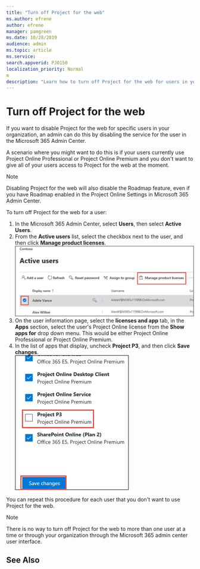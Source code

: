 ```yaml
---
title: "Turn off Project for the web"
ms.author: efrene
author: efrene
manager: pamgreen
ms.date: 10/28/2019
audience: admin
ms.topic: article
ms.service: 
search.appverid: PJO150
localization_priority: Normal
m
description: "Learn how to turn off Project for the web for users in your organization."
---
```


# Turn off Project for the web

If you want to disable Project for the web for specific users in your organization, an admin can do this by disabling the service for the user in the Microsoft 365 Admin Center.  

A scenario where you might want to do this is if your users currently use Project Online Professional or Project Online Premium and you don't want to give all of your users access to Project for the web at the moment.

> [!NOTE]
> Disabling Project for the web will also disable the Roadmap feature, even if you have Roadmap enabled in the Project Online Settings in Microsoft 365 Admin Center.

To turn off Project for the web for a user:

1. In the Microsoft 365 Admin Center, select **Users**, then select **Active Users**.
2. From the **Active users** list, select the checkbox next to the user, and then click **Manage product licenses**.</br>
![Select user](media/activeusers.png)
3.  On the user information page, select the **licenses and app** tab, in the **Apps** section,  select the user's Project Online license from the **Show apps for** drop down menu. This would be either Project Online Professional or Project Online Premium.
4. In the list of apps that display, uncheck **Project P3**, and then click **Save changes**.</br>
![Select user](media/p3service.png)

You can repeat this procedure for each user that you don't want to use Project for the web.

> [!NOTE]
> There is no way to turn off Project for the web to more than one user at a time or through your organization through the Microsoft 365 admin center user interface. 

 
## See Also


  
  



